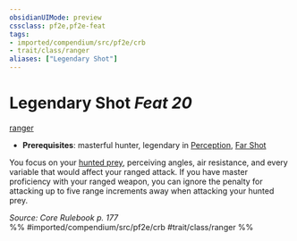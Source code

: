 ```yaml
---
obsidianUIMode: preview
cssclass: pf2e,pf2e-feat
tags:
- imported/compendium/src/pf2e/crb
- trait/class/ranger
aliases: ["Legendary Shot"]
---
```

# Legendary Shot  *Feat 20*  
[ranger](rules/traits/ranger.md)  

- **Prerequisites**: masterful hunter, legendary in [Perception](../skills.md#Perception), [Far Shot](far-shot.md)

You focus on your [hunted prey](hunt-prey.md), perceiving angles, air resistance, and every variable that would affect your ranged attack. If you have master proficiency with your ranged weapon, you can ignore the penalty for attacking up to five range increments away when attacking your hunted prey.

*Source: Core Rulebook p. 177*  
%% #imported/compendium/src/pf2e/crb #trait/class/ranger %%